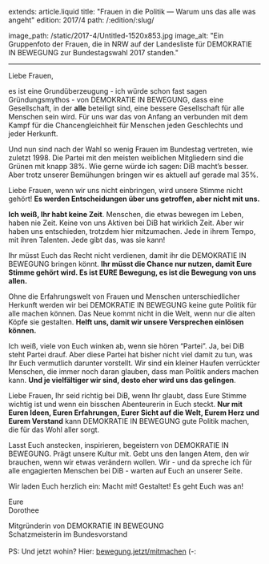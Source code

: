 extends: article.liquid
title: "Frauen in die Politik — Warum uns das alle was angeht"
edition: 2017/4
path: /:edition/:slug/

image_path: /static/2017-4/Untitled-1520x853.jpg
image_alt: "Ein Gruppenfoto der Frauen, die in NRW auf der Landesliste für DEMOKRATIE IN BEWEGUNG zur Bundestagswahl 2017 standen."

---

Liebe Frauen, 

es ist eine Grundüberzeugung - ich würde schon fast sagen Gründungsmythos - von DEMOKRATIE IN BEWEGUNG, dass eine Gesellschaft, in der **alle** beteiligt sind, eine bessere Gesellschaft für alle Menschen sein wird. Für uns war das von Anfang an verbunden mit dem Kampf für die Chancengleichheit für Menschen jeden Geschlechts und jeder Herkunft. 

Und nun sind nach der Wahl so wenig Frauen im Bundestag vertreten, wie zuletzt 1998. Die Partei mit den meisten weiblichen Mitgliedern sind die Grünen mit knapp 38%. Wie gerne würde ich sagen: DiB macht’s besser. Aber trotz unserer Bemühungen bringen wir es aktuell auf gerade mal 35%. 

Liebe Frauen, wenn wir uns nicht einbringen, wird unsere Stimme nicht gehört! **Es werden Entscheidungen über uns getroffen, aber nicht mit uns.**

**Ich weiß, Ihr habt keine Zeit**. Menschen, die etwas bewegen im Leben, haben nie Zeit. Keine von uns Aktiven bei DiB hat wirklich Zeit. Aber wir haben uns entschieden, trotzdem hier mitzumachen. Jede in ihrem Tempo, mit ihren Talenten. Jede gibt das, was sie kann!

Ihr müsst Euch das Recht nicht verdienen, damit ihr die DEMOKRATIE IN BEWEGUNG bringen könnt. **Ihr müsst die Chance nur nutzen, damit Eure Stimme gehört wird. Es ist EURE Bewegung, es ist die Bewegung von uns allen.**

Ohne die Erfahrungswelt von Frauen und Menschen unterschiedlicher Herkunft werden wir bei DEMOKRATIE IN BEWEGUNG keine gute Politik für alle machen können. Das Neue kommt nicht in die Welt, wenn nur die alten Köpfe sie gestalten. **Helft uns, damit wir unsere Versprechen einlösen können.**

Ich weiß, viele von Euch winken ab, wenn sie hören “Partei”. Ja, bei DiB steht Partei drauf. Aber diese Partei hat bisher nicht viel damit zu tun, was Ihr Euch vermutlich darunter vorstellt. Wir sind ein kleiner Haufen verrückter Menschen, die immer noch daran glauben, dass man Politik anders machen kann. **Und je vielfältiger wir sind, desto eher wird uns das gelingen**. 

Liebe Frauen, Ihr seid richtig bei DiB, wenn Ihr glaubt, dass Eure Stimme wichtig ist und wenn ein bisschen Abenteurerin in Euch steckt. **Nur mit Euren Ideen, Euren Erfahrungen, Eurer Sicht auf die Welt, Eurem Herz und Eurem Verstand** kann DEMOKRATIE IN BEWEGUNG gute Politik machen, die für das Wohl aller sorgt.  

Lasst Euch anstecken, inspirieren, begeistern von DEMOKRATIE IN BEWEGUNG. Prägt unsere Kultur mit. Gebt uns den langen Atem, den wir brauchen, wenn wir etwas verändern wollen. Wir - und da spreche ich für alle engagierten Menschen bei DiB - warten auf Euch an unserer Seite. 

Wir laden Euch herzlich ein: Macht mit! Gestaltet! Es geht Euch was an! 

Eure<br>
Dorothee


Mitgründerin von DEMOKRATIE IN BEWEGUNG<br>
Schatzmeisterin im Bundesvorstand <br>
<br>
PS: Und jetzt wohin? Hier: [bewegung.jetzt/mitmachen](https://bewegung.jetzt/mitmachen/) (-:
